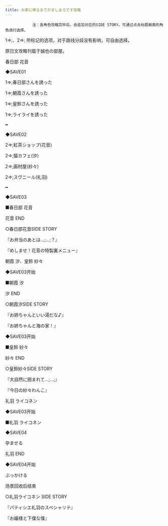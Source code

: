```yaml
---
title: お家に帰るまでがましまろです攻略
---
```


                注：各角色攻略完毕后，会追加对应的SIDE STORY。可通过点击标题画面的角色进行选择。

1⇒;、2⇒; 所标记的选项，对于路线分歧没有影响，可自由选择。

原日文攻略刊载于誠也の部屋。



春日部 花音



◆SAVE01

1⇒;春日部さんを誘った

1⇒;朝霞さんを誘った

1⇒;皇鈴さんを誘った

1⇒;ライライを誘った

━

◆SAVE02

2⇒;紅茶ショップ(花音)

2⇒;猫カフェ(汐)

2⇒;画材屋(紗々)

2⇒;スヴニール(礼羽)

━

◆SAVE03

■春日部 花音



花音 END



○春日部花音SIDE STORY

『お弁当のあとは…;…;？』

『めしませ！花音の特製裏メニュー』



朝霞 汐、皇鈴 紗々



◆SAVE03开始

■朝霞 汐



汐 END



○朝霞汐SIDE STORY

『お姉ちゃんといい湯だな♪』

『お姉ちゃんと海の家！』



◆SAVE03开始

■皇鈴 紗々



紗々 END



○皇鈴紗々SIDE STORY

『大自然に囲まれて…;…;』

『今日の紗々わんこ』



礼羽 ライコネン



◆SAVE03开始

■礼羽 ライコネン

◆SAVE04

孕ませる



礼羽 END



◆SAVE04开始

ぶっかける



场景回收后结束



○礼羽ライコネン SIDE STORY

『パティシエ礼羽のスペシャリテ』

『お嬢様と下僕な僕』


              
